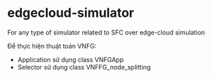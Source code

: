# edgecloud-simulator
For any type of simulator related to SFC over edge-cloud simulation

Để thực hiện thuật toán VNFG:
+ Application sử dụng class VNFGApp
+ Selector sử dụng class VNFFG_node_splitting
